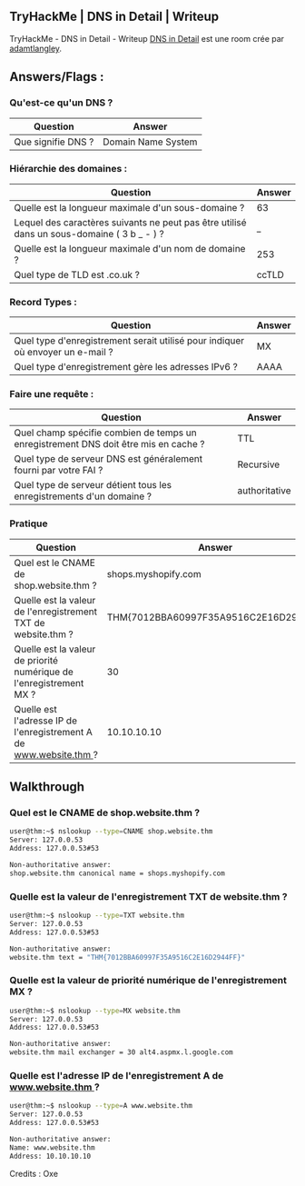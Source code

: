 TryHackMe | DNS in Detail | Writeup
---
TryHackMe - DNS in Detail - Writeup
[DNS in Detail](https://tryhackme.com/room/dnsindetail) est une room crée par [adamtlangley](https://tryhackme.com/p/adamtlangley).

Answers/Flags :
---
### Qu'est-ce qu'un DNS ?

| Question | Answer |
|----------|---------|
|Que signifie DNS ?|Domain Name System|

### Hiérarchie des domaines :

| Question | Answer |
|----------|---------|
|Quelle est la longueur maximale d'un sous-domaine ?|63|
|Lequel des caractères suivants ne peut pas être utilisé dans un sous-domaine ( 3 b _ - ) ?|_ |
|Quelle est la longueur maximale d'un nom de domaine ?|253|
|Quel type de TLD est .co.uk ?|ccTLD|

### Record Types :

| Question | Answer |
|----------|---------|
|Quel type d'enregistrement serait utilisé pour indiquer où envoyer un e-mail ?|MX|
|Quel type d'enregistrement gère les adresses IPv6 ?|AAAA|

### Faire une requête :

| Question | Answer |
|----------|---------|
|Quel champ spécifie combien de temps un enregistrement DNS doit être mis en cache ?|TTL|
|Quel type de serveur DNS est généralement fourni par votre FAI ?|Recursive|
|Quel type de serveur détient tous les enregistrements d'un domaine ?|authoritative|

### Pratique

| Question | Answer |
|----------|---------|
|Quel est le CNAME de shop.website.thm ?|shops.myshopify.com|
|Quelle est la valeur de l'enregistrement TXT de website.thm ?|THM{7012BBA60997F35A9516C2E16D2944FF}|
|Quelle est la valeur de priorité numérique de l'enregistrement MX ?|30|
|Quelle est l'adresse IP de l'enregistrement A de www.website.thm ?|10.10.10.10|

Walkthrough
---

### Quel est le CNAME de shop.website.thm ?

```sh
user@thm:~$ nslookup --type=CNAME shop.website.thm
Server: 127.0.0.53
Address: 127.0.0.53#53

Non-authoritative answer:
shop.website.thm canonical name = shops.myshopify.com
```

### Quelle est la valeur de l'enregistrement TXT de website.thm ?

```sh
user@thm:~$ nslookup --type=TXT website.thm
Server: 127.0.0.53
Address: 127.0.0.53#53

Non-authoritative answer:
website.thm text = "THM{7012BBA60997F35A9516C2E16D2944FF}"
```

### Quelle est la valeur de priorité numérique de l'enregistrement MX ?

```sh
user@thm:~$ nslookup --type=MX website.thm
Server: 127.0.0.53
Address: 127.0.0.53#53

Non-authoritative answer:
website.thm mail exchanger = 30 alt4.aspmx.l.google.com
```

### Quelle est l'adresse IP de l'enregistrement A de www.website.thm ?

```sh
user@thm:~$ nslookup --type=A www.website.thm
Server: 127.0.0.53
Address: 127.0.0.53#53

Non-authoritative answer:
Name: www.website.thm
Address: 10.10.10.10
```
Credits : Oxe

